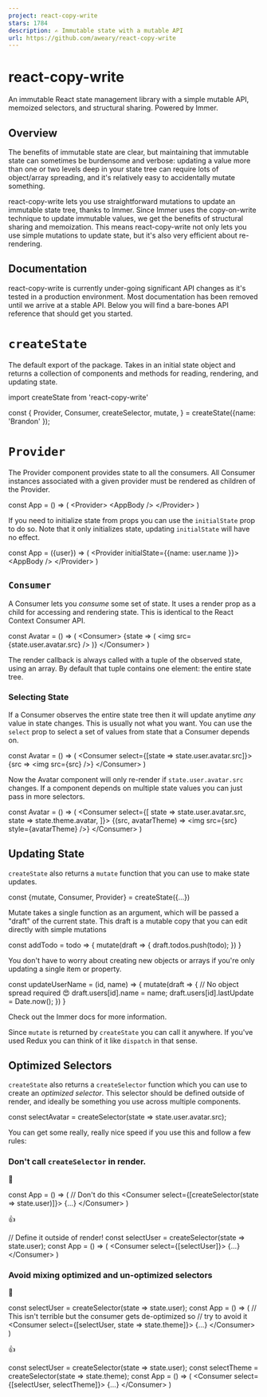 ```yaml
---
project: react-copy-write
stars: 1784
description: ✍️ Immutable state with a mutable API 
url: https://github.com/aweary/react-copy-write
---
```


react-copy-write
================

An immutable React state management library with a simple mutable API, memoized selectors, and structural sharing. Powered by Immer.

Overview
--------

The benefits of immutable state are clear, but maintaining that immutable state can sometimes be burdensome and verbose: updating a value more than one or two levels deep in your state tree can require lots of object/array spreading, and it's relatively easy to accidentally mutate something.

react-copy-write lets you use straightforward mutations to update an immutable state tree, thanks to Immer. Since Immer uses the copy-on-write technique to update immutable values, we get the benefits of structural sharing and memoization. This means react-copy-write not only lets you use simple mutations to update state, but it's also very efficient about re-rendering.

Documentation
-------------

react-copy-write is currently under-going significant API changes as it's tested in a production environment. Most documentation has been removed until we arrive at a stable API. Below you will find a bare-bones API reference that should get you started.

`createState`
=============

The default export of the package. Takes in an initial state object and returns a collection of components and methods for reading, rendering, and updating state.

import createState from 'react-copy-write'

const {
  Provider,
  Consumer,
  createSelector,
  mutate,
} \= createState({name: 'Brandon' });

`Provider`
==========

The Provider component provides state to all the consumers. All Consumer instances associated with a given provider must be rendered as children of the Provider.

const App \= () \=> (
  <Provider\>
    <AppBody /\>
  </Provider\>
)

If you need to initialize state from props you can use the `initialState` prop to do so. Note that it only initializes state, updating `initialState` will have no effect.

const App \= ({user}) \=> (
  <Provider initialState\={{name: user.name }}\>
    <AppBody /\>
  </Provider\>
)

`Consumer`
----------

A Consumer lets you _consume_ some set of state. It uses a render prop as a child for accessing and rendering state. This is identical to the React Context Consumer API.

const Avatar \= () \=> (
  <Consumer\>
   {state \=> (
     <img src\={state.user.avatar.src} /\>
   )}
  </Consumer\>
)

The render callback is always called with a tuple of the observed state, using an array. By default that tuple contains one element: the entire state tree.

### Selecting State

If a Consumer observes the entire state tree then it will update anytime _any_ value in state changes. This is usually not what you want. You can use the `select` prop to select a set of values from state that a Consumer depends on.

const Avatar \= () \=> (
  <Consumer select\={\[state \=> state.user.avatar.src\]}\>
    {src \=> <img src\={src} /\>}
  </Consumer\>
)

Now the Avatar component will only re-render if `state.user.avatar.src` changes. If a component depends on multiple state values you can just pass in more selectors.

const Avatar \= () \=> (
  <Consumer select\={\[
    state \=> state.user.avatar.src,
    state \=> state.theme.avatar,
  \]}\>
    {(src, avatarTheme) \=> <img src\={src} style\={avatarTheme} /\>}
  </Consumer\>
)

Updating State
--------------

`createState` also returns a `mutate` function that you can use to make state updates.

const {mutate, Consumer, Provider} \= createState({...})

Mutate takes a single function as an argument, which will be passed a "draft" of the current state. This draft is a mutable copy that you can edit directly with simple mutations

const addTodo \= todo \=> {
  mutate(draft \=> {
    draft.todos.push(todo);
  })
}

You don't have to worry about creating new objects or arrays if you're only updating a single item or property.

const updateUserName \= (id, name) \=> {
  mutate(draft \=> {
    // No object spread required 😍
    draft.users\[id\].name \= name;
    draft.users\[id\].lastUpdate \= Date.now();
  })
}

Check out the Immer docs for more information.

Since `mutate` is returned by `createState` you can call it anywhere. If you've used Redux you can think of it like `dispatch` in that sense.

Optimized Selectors
-------------------

`createState` also returns a `createSelector` function which you can use to create an _optimized selector_. This selector should be defined outside of render, and ideally be something you use across multiple components.

const selectAvatar \= createSelector(state \=> state.user.avatar.src);

You can get some really, really nice speed if you use this and follow a few rules:

### Don't call `createSelector` in render.

🚫

const App \= () \=> (
  // Don't do this 
  <Consumer select\={\[createSelector(state \=> state.user)\]}\>
    {...}
  </Consumer\>
)

👍

// Define it outside of render!
const selectUser \= createSelector(state \=> state.user);
const App \= () \=> (
  <Consumer select\={\[selectUser\]}\>
    {...}
  </Consumer\>
)

### Avoid mixing optimized and un-optimized selectors

🚫

const selectUser \= createSelector(state \=> state.user);
const App \= () \=> (
  // This isn't terrible but the consumer gets de-optimized so
  // try to avoid it
  <Consumer select\={\[selectUser, state \=> state.theme\]}\>
    {...}
  </Consumer\>
)

👍

const selectUser \= createSelector(state \=> state.user);
const selectTheme \= createSelector(state \=> state.theme);
const App \= () \=> (
  <Consumer select\={\[selectUser, selectTheme\]}\>
    {...}
  </Consumer\>
)
